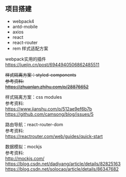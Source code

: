 ## 项目搭建
  - webpack4
  - antd-mobile
  - axios
  - react
  - react-router
  - rem 样式适配方案

webpack实用的插件<br>
https://juejin.cn/post/6944940506862485511

~~样式隔离方案：styled-components<br>
参考资料:<br>
https://zhuanlan.zhihu.com/p/28876652~~

样式隔离方案：css modules<br>
参考资料:<br>
https://www.jianshu.com/p/512ae9ef6b7b<br>
https://github.com/camsong/blog/issues/5

路由导航：react-router-dom<br>
参考资料:<br>
https://reactrouter.com/web/guides/quick-start

数据模拟：mockjs<br>
参考资料:<br>
http://mockjs.com/<br>
https://blog.csdn.net/dadiyang/article/details/82825163<br>
https://blog.csdn.net/solocao/article/details/86347682
